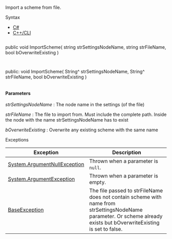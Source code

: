 Import a scheme from file.

Syntax

* [C#](#i-syntax-CS)
* [C++/CLI](#i-syntax-CPP2005)

```
```
public void ImportScheme( 
   string strSettingsNodeName,
   string strFileName,
   bool bOverwriteExisting
)
```
```

```
```
public:
void ImportScheme( 
   String^ strSettingsNodeName,
   String^ strFileName,
   bool bOverwriteExisting
)
```
```

#### Parameters

*strSettingsNodeName*
:   The node name in the settings (of the file)

*strFileName*
:   The file to import from. Must include the complete path. Inside the node with the name strSettingsNodeName has to exist

*bOverwriteExisting*
:   Overwrite any existing scheme with the same name

Exceptions

| Exception | Description |
| --- | --- |
| [System.ArgumentNullException](#) | Thrown when a parameter is `null`. |
| [System.ArgumentException](#) | Thrown when a parameter is empty. |
| [BaseException](Eplan.EplApi.Baseu~Eplan.EplApi.Base.BaseException.html) | The file passed to strFileName does not contain scheme with name from strSettingsNodeName parameter. Or scheme already exists but bOverwriteExisting is set to false. |


